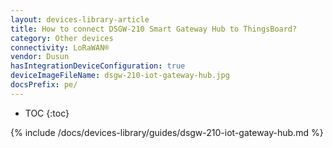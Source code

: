 ```yaml
---
layout: devices-library-article
title: How to connect DSGW-210 Smart Gateway Hub to ThingsBoard?
category: Other devices
connectivity: LoRaWAN®
vendor: Dusun
hasIntegrationDeviceConfiguration: true
deviceImageFileName: dsgw-210-iot-gateway-hub.jpg
docsPrefix: pe/
---
```


* TOC
{:toc}

{% include /docs/devices-library/guides/dsgw-210-iot-gateway-hub.md %}
